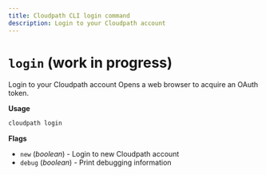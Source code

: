 ```yaml
---
title: Cloudpath CLI login command
description: Login to your Cloudpath account
---
```


# `login` (work in progress)

Login to your Cloudpath account
Opens a web browser to acquire an OAuth token.

**Usage**

```bash
cloudpath login
```

**Flags**

- `new` (*boolean*) - Login to new Cloudpath account
- `debug` (*boolean*) - Print debugging information